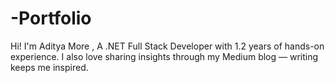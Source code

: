 # -Portfolio
Hi! I'm Aditya More , A .NET Full Stack Developer with 1.2 years of hands-on experience. I also love sharing insights through my Medium blog — writing keeps me inspired.
